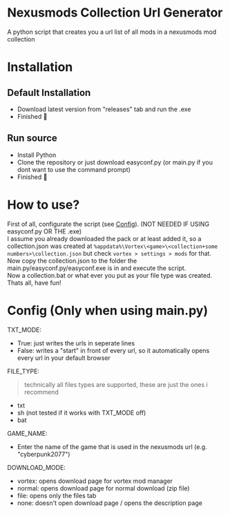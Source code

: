 # Nexusmods Collection Url Generator
A python script that creates you a url list of all mods in a nexusmods mod collection

# Installation
## Default Installation
- Download latest version from "releases" tab and run the .exe
- Finished 🥳
## Run source
- Install Python
- Clone the repository or just download easyconf.py (or main.py if you dont want to use the command prompt)
- Finished 🥳

# How to use?
First of all, configurate the script (see [Config](https://github.com/benno0dev/Nexusmods-Collection-UrlGen/#Config)). (NOT NEEDED IF USING easyconf.py OR THE .exe)\
I assume you already downloaded the pack or at least added it, so a collection.json was created at ```%appdata%\Vortex\<game>\<collection+some numbers>\collection.json``` but check ```vortex > settings > mods``` for that.\
Now copy the collection.json to the folder the main.py/easyconf.py/easyconf.exe is in and execute the script.\
Now a collection.bat or what ever you put as your file type was created.\
Thats all, have fun!

# Config (Only when using main.py)
TXT_MODE:
- True: just writes the urls in seperate lines
- False: writes a "start" in front of every url, so it automatically opens every url in your default browser

FILE_TYPE:
> technically all files types are supported, these are just the ones i recommend
  - txt
  - sh (not tested if it works with TXT_MODE off)
  - bat

GAME_NAME:
- Enter the name of the game that is used in the nexusmods url (e.g. "cyberpunk2077")

DOWNLOAD_MODE:
- vortex: opens download page for vortex mod manager
- normal: opens download page for normal download (zip file)
- file: opens only the files tab
- none: doesn't open download page / opens the description page

